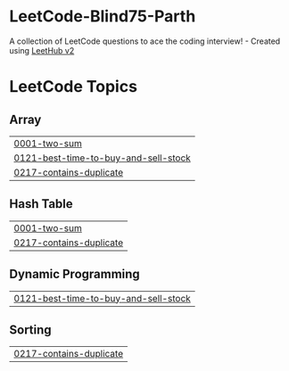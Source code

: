 # LeetCode-Blind75-Parth
A collection of LeetCode questions to ace the coding interview! - Created using [LeetHub v2](https://github.com/arunbhardwaj/LeetHub-2.0)

<!---LeetCode Topics Start-->
# LeetCode Topics
## Array
|  |
| ------- |
| [0001-two-sum](https://github.com/parthbhanti22/LeetCode-Blind75-Parth/tree/master/0001-two-sum) |
| [0121-best-time-to-buy-and-sell-stock](https://github.com/parthbhanti22/LeetCode-Blind75-Parth/tree/master/0121-best-time-to-buy-and-sell-stock) |
| [0217-contains-duplicate](https://github.com/parthbhanti22/LeetCode-Blind75-Parth/tree/master/0217-contains-duplicate) |
## Hash Table
|  |
| ------- |
| [0001-two-sum](https://github.com/parthbhanti22/LeetCode-Blind75-Parth/tree/master/0001-two-sum) |
| [0217-contains-duplicate](https://github.com/parthbhanti22/LeetCode-Blind75-Parth/tree/master/0217-contains-duplicate) |
## Dynamic Programming
|  |
| ------- |
| [0121-best-time-to-buy-and-sell-stock](https://github.com/parthbhanti22/LeetCode-Blind75-Parth/tree/master/0121-best-time-to-buy-and-sell-stock) |
## Sorting
|  |
| ------- |
| [0217-contains-duplicate](https://github.com/parthbhanti22/LeetCode-Blind75-Parth/tree/master/0217-contains-duplicate) |
<!---LeetCode Topics End-->